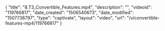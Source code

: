 {
    "title": "8.T3_Convertible_Features.mp4",
    "description": "",
    "videoid": "119766817",
    "date_created": "1506540673",
    "date_modified": "1507738797",
    "type": "captivate",
    "layout": "video",
    "url": "\/v\/convertible-features-mp4\/119766817"
}